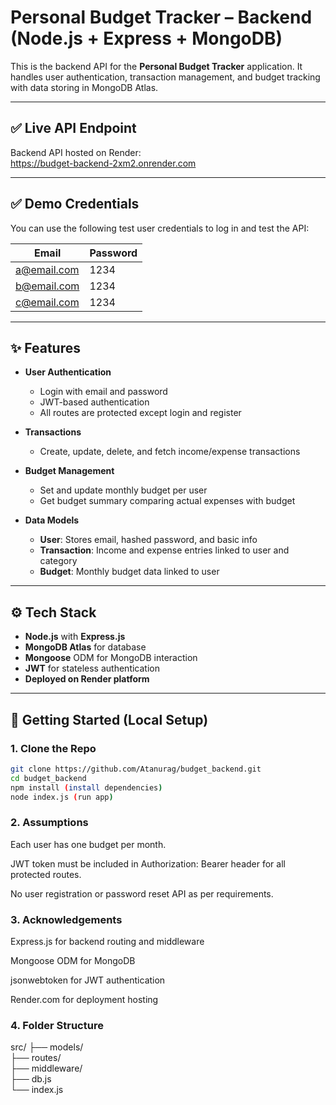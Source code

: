 # Personal Budget Tracker – Backend (Node.js + Express + MongoDB)

This is the backend API for the **Personal Budget Tracker** application. It handles user authentication, transaction management, and budget tracking with data storing in MongoDB Atlas.

---

## ✅ Live API Endpoint

Backend API hosted on Render:  
https://budget-backend-2xm2.onrender.com

---

## ✅ Demo Credentials

You can use the following test user credentials to log in and test the API:

| Email              | Password  |
|--------------------|-----------|
| a@email.com     | 1234   |
| b@email.com| 1234   |
| c@email.com   | 1234 |

---

## ✨ Features

- **User Authentication**
  - Login with email and password
  - JWT-based authentication
  - All routes are protected except login and register

- **Transactions**
  - Create, update, delete, and fetch income/expense transactions

- **Budget Management**
  - Set and update monthly budget per user
  - Get budget summary comparing actual expenses with budget

- **Data Models**
  - **User**: Stores email, hashed password, and basic info
  - **Transaction**: Income and expense entries linked to user and category
  - **Budget**: Monthly budget data linked to user

---

## ⚙️ Tech Stack

- **Node.js** with **Express.js**
- **MongoDB Atlas** for database
- **Mongoose** ODM for MongoDB interaction
- **JWT** for stateless authentication
- **Deployed on Render platform**

---

## 🚀 Getting Started (Local Setup)

### 1. Clone the Repo
```bash
git clone https://github.com/Atanurag/budget_backend.git
cd budget_backend
npm install (install dependencies)
node index.js (run app)
```
### 2. Assumptions
Each user has one budget per month.

JWT token must be included in Authorization: Bearer <token> header for all protected routes.

No user registration or password reset API as per requirements.

### 3. Acknowledgements
Express.js for backend routing and middleware

Mongoose ODM for MongoDB

jsonwebtoken for JWT authentication

Render.com for deployment hosting

### 4. Folder Structure

src/
├── models/          
├── routes/          
├── middleware/      
├── db.js         
└── index.js        

